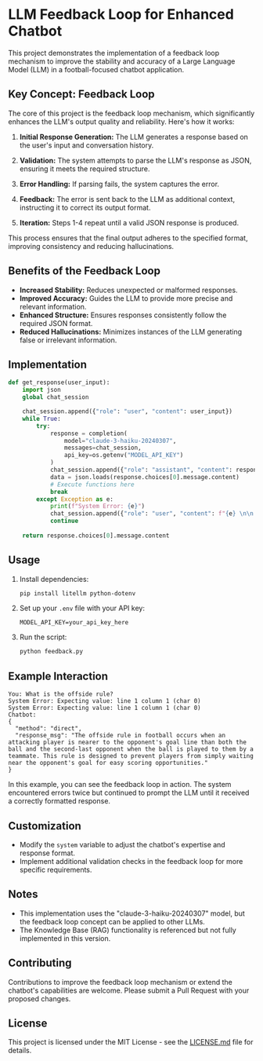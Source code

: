
# LLM Feedback Loop for Enhanced Chatbot

This project demonstrates the implementation of a feedback loop mechanism to improve the stability and accuracy of a Large Language Model (LLM) in a football-focused chatbot application.

## Key Concept: Feedback Loop

The core of this project is the feedback loop mechanism, which significantly enhances the LLM's output quality and reliability. Here's how it works:

1. **Initial Response Generation:** The LLM generates a response based on the user's input and conversation history.

2. **Validation:** The system attempts to parse the LLM's response as JSON, ensuring it meets the required structure.

3. **Error Handling:** If parsing fails, the system captures the error.

4. **Feedback:** The error is sent back to the LLM as additional context, instructing it to correct its output format.

5. **Iteration:** Steps 1-4 repeat until a valid JSON response is produced.

This process ensures that the final output adheres to the specified format, improving consistency and reducing hallucinations.

## Benefits of the Feedback Loop

- **Increased Stability:** Reduces unexpected or malformed responses.
- **Improved Accuracy:** Guides the LLM to provide more precise and relevant information.
- **Enhanced Structure:** Ensures responses consistently follow the required JSON format.
- **Reduced Hallucinations:** Minimizes instances of the LLM generating false or irrelevant information.

## Implementation

```python
def get_response(user_input):
    import json
    global chat_session

    chat_session.append({"role": "user", "content": user_input})
    while True:
        try:
            response = completion(
                model="claude-3-haiku-20240307",
                messages=chat_session,
                api_key=os.getenv("MODEL_API_KEY")
            )
            chat_session.append({"role": "assistant", "content": response.choices[0].message.content})
            data = json.loads(response.choices[0].message.content)
            # Execute functions here 
            break
        except Exception as e:
            print(f"System Error: {e}")
            chat_session.append({"role": "user", "content": f"{e} \n\n Must Answer Following System Instruct format"})
            continue
    
    return response.choices[0].message.content
```

## Usage

1. Install dependencies:
   ```bash
   pip install litellm python-dotenv
   ```

2. Set up your `.env` file with your API key:
   ```
   MODEL_API_KEY=your_api_key_here
   ```

3. Run the script:
   ```bash
   python feedback.py
   ```

## Example Interaction

```
You: What is the offside rule?
System Error: Expecting value: line 1 column 1 (char 0)
System Error: Expecting value: line 1 column 1 (char 0)
Chatbot: 
{
  "method": "direct",
  "response_msg": "The offside rule in football occurs when an attacking player is nearer to the opponent's goal line than both the ball and the second-last opponent when the ball is played to them by a teammate. This rule is designed to prevent players from simply waiting near the opponent's goal for easy scoring opportunities."
}
```

In this example, you can see the feedback loop in action. The system encountered errors twice but continued to prompt the LLM until it received a correctly formatted response.

## Customization

- Modify the `system` variable to adjust the chatbot's expertise and response format.
- Implement additional validation checks in the feedback loop for more specific requirements.

## Notes

- This implementation uses the "claude-3-haiku-20240307" model, but the feedback loop concept can be applied to other LLMs.
- The Knowledge Base (RAG) functionality is referenced but not fully implemented in this version.

## Contributing

Contributions to improve the feedback loop mechanism or extend the chatbot's capabilities are welcome. Please submit a Pull Request with your proposed changes.

## License

This project is licensed under the MIT License - see the [LICENSE.md](LICENSE.md) file for details.
